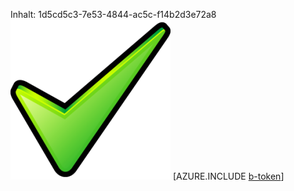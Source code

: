 Inhalt: 1d5cd5c3-7e53-4844-ac5c-f14b2d3e72a8![Bild](f957f353-e3e1-4a96-a6f2-51d66a610ded.png)
[AZURE.INCLUDE [b-token](69d6e97d-507c-4290-a0a7-1dcab5029c0b.md)]
